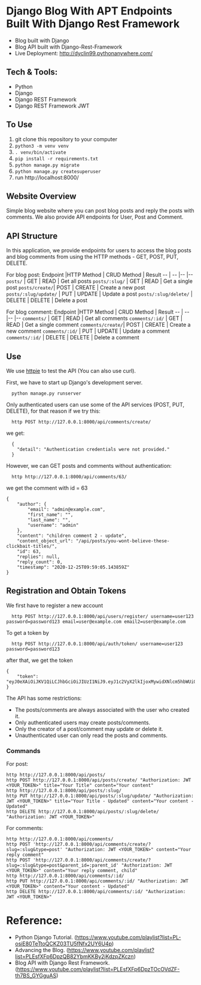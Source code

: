 
# Django Blog With APT Endpoints Built With Django Rest Framework 
- Blog built with Django
- Blog API built with Django-Rest-Framework 
- Live Deployment: http://dyclin99.pythonanywhere.com/

## Tech & Tools:
- Python
- Django
- Django REST Framework
- Django REST Framework JWT

## To Use
1. git clone this repository to your computer
2. `python3 -m venv venv`
3. `. venv/bin/activate`
4. `pip install -r requirements.txt`
5. `python manage.py migrate`
6. `python manage.py createsuperuser`
7. run http://localhost:8000/

## Website Overview 
Simple blog website where you can post blog posts and reply the posts with comments. We also provide API endpoints for User, Post and Comment.


## API Structure
In this application, we provide endpoints for users to access the blog posts and blog comments from using the HTTP methods - GET, POST, PUT, DELETE.

For blog post:
Endpoint |HTTP Method | CRUD Method | Result
-- | -- |-- |--
`posts/` | GET | READ | Get all posts
`posts/:slug/` | GET | READ | Get a single post
`posts/create/`| POST | CREATE | Create a new post
`posts/:slug/update/` | PUT | UPDATE | Update a post
`posts/:slug/delete/` | DELETE | DELETE | Delete a post

For blog comment:
Endpoint |HTTP Method | CRUD Method | Result
-- | -- |-- |--
`comments/` | GET | READ | Get all comments
`comments/:id/` | GET | READ | Get a single comment
`comments/create/`| POST | CREATE | Create a new comment
`comments/:id/` | PUT | UPDATE | Update a comment
`comments/:id/` | DELETE | DELETE | Delete a comment

## Use
We use [httpie](https://github.com/jakubroztocil/httpie#installation) to test the API (You can also use curl). 


First, we have to start up Django's development server.
```
  python manage.py runserver
```
Only authenticated users can use some of the API services (POST, PUT, DELETE), for that reason if we try this:
```
  http POST http://127.0.0.1:8000/api/comments/create/
```
we get:
```
  {
    "detail": "Authentication credentials were not provided."
  }
```
However, we can GET posts and comments without authentication:
```
  http http://127.0.0.1:8000/api/comments/63/
```
we get the comment with id = 63
```
{
    "author": {
        "email": "admin@example.com",
        "first_name": "",
        "last_name": "",
        "username": "admin"
    },
    "content": "children comment 2 - update",
    "content_object_url": "/api/posts/you-wont-believe-these-clickbait-titles/",
    "id": 63,
    "replies": null,
    "reply_count": 0,
    "timestamp": "2020-12-25T09:59:05.143859Z"
}
```

## Registration and Obtain Tokens

We first have to register a new account
```
  http POST http://127.0.0.1:8000/api/users/register/ username=user123 password=password123 email=user@example.com email2=user@example.com
```
To get a token by
```
  http POST http://127.0.0.1:8000/api/auth/token/ username=user123 password=password123
```
after that, we get the token
```
{
    "token": "eyJ0eXAiOiJKV1QiLCJhbGciOiJIUzI1NiJ9.eyJ1c2VyX2lkIjoxMywidXNlcm5hbWUiOiJ1c2VyMTIzIiwiZXhwIjoxNjA5MDM0NTkxLCJlbWFpbCI6InVzZXJAZXhhbXBsZS5jb20ifQ.CmQZHPkj6sbf3WwoRijehzhs0PQONZMY0nL85QU8Tzw"
}
```

The API has some restrictions:
-   The posts/comments are always associated with the user who created it.
-   Only authenticated users may create posts/comments.
-   Only the creator of a post/comment may update or delete it.
-   Unauthenticated user can only read the posts and comments.

### Commands

For post:
```
http http://127.0.0.1:8000/api/posts/
http POST http://127.0.0.1:8000/api/posts/create/ "Authorization: JWT <YOUR_TOKEN>" title="Your Title" content="Your content"
http http://127.0.0.1:8000/api/posts/:slug/
http PUT http://127.0.0.1:8000/api/posts/:slug/update/ "Authorization: JWT <YOUR_TOKEN>" title="Your Title - Updated" content="Your content - Updated"
http DELETE http://127.0.0.1:8000/api/posts/:slug/delete/ "Authorization: JWT <YOUR_TOKEN>"
```

For comments:
```
http http://127.0.0.1:8000/api/comments/
http POST 'http://127.0.0.1:8000/api/comments/create/?slug=:slug&type=post' "Authorization: JWT <YOUR_TOKEN>" content="Your reply comment"
http POST 'http://127.0.0.1:8000/api/comments/create/?slug=:slug&type=post&parent_id=:parent_id' "Authorization: JWT <YOUR_TOKEN>" content="Your reply comment, child"
http http://127.0.0.1:8000/api/comments/:id/
http PUT http://127.0.0.1:8000/api/comments/:id/ "Authorization: JWT <YOUR_TOKEN>" content="Your content - Updated"
http DELETE http://127.0.0.1:8000/api/comments/:id/ "Authorization: JWT <YOUR_TOKEN>"
```


# Reference:
- Python Django Tutorial. (https://www.youtube.com/playlist?list=PL-osiE80TeTtoQCKZ03TU5fNfx2UY6U4p)
- Advancing the Blog. (https://www.youtube.com/playlist?list=PLEsfXFp6DpzQB82YbmKKBy2jKdzpZKczn)
- Blog API with Django Rest Framework. (https://www.youtube.com/playlist?list=PLEsfXFp6DpzTOcOVdZF-th7BS_GYGguAS)